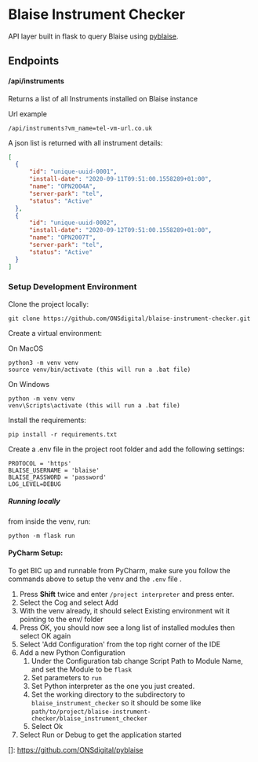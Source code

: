# Blaise Instrument Checker

API layer built in flask to query Blaise using [pyblaise](https://github.com/ONSdigital/pyblaise).

## Endpoints

#### /api/instruments

Returns a list of all Instruments installed on Blaise instance

Url example
 ```.http request
/api/instruments?vm_name=tel-vm-url.co.uk
```

A json list is returned with all instrument details:
```.json
[
  {
      "id": "unique-uuid-0001",
      "install-date": "2020-09-11T09:51:00.1558289+01:00",
      "name": "OPN2004A",
      "server-park": "tel",
      "status": "Active"
  },
  {
      "id": "unique-uuid-0002",
      "install-date": "2020-09-12T09:51:00.1558289+01:00",
      "name": "OPN2007T",
      "server-park": "tel",
      "status": "Active"
  }
]
```
 
### Setup Development Environment 

Clone the project locally:

```
git clone https://github.com/ONSdigital/blaise-instrument-checker.git
```


Create a virtual environment:

On MacOS
```
python3 -m venv venv  
source venv/bin/activate (this will run a .bat file)
```
On Windows
```
python -m venv venv  
venv\Scripts\activate (this will run a .bat file)
```

Install the requirements:

```
pip install -r requirements.txt
```

Create a .env file in the project root folder and add the following settings:

```
PROTOCOL = 'https'
BLAISE_USERNAME = 'blaise'
BLAISE_PASSWORD = 'password'
LOG_LEVEL=DEBUG
```

##### Running locally

from inside the venv, run:
```
python -m flask run
```

#### PyCharm Setup:

To get BIC up and runnable from PyCharm, make sure you follow the commands above to setup the venv and the `.env` file . 
1. Press **Shift** twice and enter `/project interpreter` and press enter.
1. Select the Cog and select Add
1. With the venv already, it should select Existing environment wit it pointing to the env/ folder
1. Press OK, you should now see a long list of installed modules then select OK again
1. Select 'Add Configuration' from the top right corner of the IDE
1. Add a new Python Configuration
    1. Under the Configuration tab change  Script Path to Module Name, and set the Module to be `flask`
    1. Set parameters to `run`
    1. Set Python interpreter as the one you just created.
    1. Set the working directory to the subdirectory to `blaise_instrument_checker` so it should be some like `path/to/project/blaise-instrument-checker/blaise_instrument_checker`
    1. Select Ok
1. Select Run or Debug to get the application started


[]: https://github.com/ONSdigital/pyblaise
